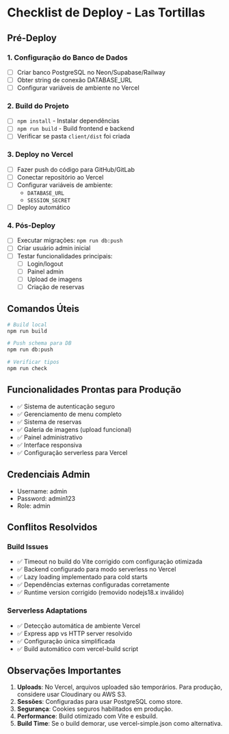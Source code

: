 # Checklist de Deploy - Las Tortillas

## Pré-Deploy

### 1. Configuração do Banco de Dados
- [ ] Criar banco PostgreSQL no Neon/Supabase/Railway
- [ ] Obter string de conexão DATABASE_URL
- [ ] Configurar variáveis de ambiente no Vercel

### 2. Build do Projeto
- [ ] `npm install` - Instalar dependências
- [ ] `npm run build` - Build frontend e backend
- [ ] Verificar se pasta `client/dist` foi criada

### 3. Deploy no Vercel
- [ ] Fazer push do código para GitHub/GitLab
- [ ] Conectar repositório ao Vercel
- [ ] Configurar variáveis de ambiente:
  - `DATABASE_URL`
  - `SESSION_SECRET`
- [ ] Deploy automático

### 4. Pós-Deploy
- [ ] Executar migrações: `npm run db:push`
- [ ] Criar usuário admin inicial
- [ ] Testar funcionalidades principais:
  - [ ] Login/logout
  - [ ] Painel admin
  - [ ] Upload de imagens
  - [ ] Criação de reservas

## Comandos Úteis

```bash
# Build local
npm run build

# Push schema para DB
npm run db:push

# Verificar tipos
npm run check
```

## Funcionalidades Prontas para Produção

- ✅ Sistema de autenticação seguro
- ✅ Gerenciamento de menu completo
- ✅ Sistema de reservas
- ✅ Galeria de imagens (upload funcional)
- ✅ Painel administrativo
- ✅ Interface responsiva
- ✅ Configuração serverless para Vercel

## Credenciais Admin

- Username: admin
- Password: admin123
- Role: admin

## Conflitos Resolvidos

### Build Issues
- ✅ Timeout no build do Vite corrigido com configuração otimizada
- ✅ Backend configurado para modo serverless no Vercel
- ✅ Lazy loading implementado para cold starts
- ✅ Dependências externas configuradas corretamente
- ✅ Runtime version corrigido (removido nodejs18.x inválido)

### Serverless Adaptations
- ✅ Detecção automática de ambiente Vercel
- ✅ Express app vs HTTP server resolvido
- ✅ Configuração única simplificada
- ✅ Build automático com vercel-build script

## Observações Importantes

1. **Uploads**: No Vercel, arquivos uploaded são temporários. Para produção, considere usar Cloudinary ou AWS S3.
2. **Sessões**: Configuradas para usar PostgreSQL como store.
3. **Segurança**: Cookies seguros habilitados em produção.
4. **Performance**: Build otimizado com Vite e esbuild.
5. **Build Time**: Se o build demorar, use vercel-simple.json como alternativa.